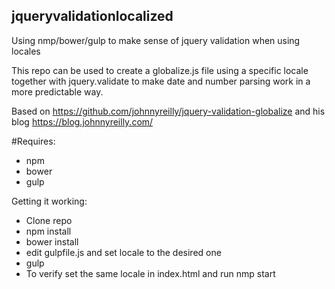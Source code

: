 ## jqueryvalidationlocalized
Using nmp/bower/gulp to make sense of jquery validation when using locales

This repo can be used to create a globalize.js file using a specific locale together with jquery.validate to make date and number parsing work in a more predictable way.

Based on https://github.com/johnnyreilly/jquery-validation-globalize and his blog https://blog.johnnyreilly.com/

#Requires:
* npm
* bower
* gulp

Getting it working:
* Clone repo
* npm install
* bower install
* edit gulpfile.js and set locale to the desired one
* gulp
* To verify set the same locale in index.html and run nmp start

